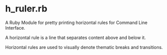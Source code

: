 # h_ruler.rb

A Ruby Module for pretty printing horizontal rules for Command Line Interface.

A horizontal rule is a line that separates content above and below it.

Horizontal rules are used to visually denote thematic breaks and transitions.
